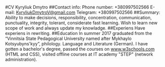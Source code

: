 #CV
Kyryliuk Dmytro
##Contact info:
Phone number: +380997502566
E-mail: KyryliukDmytroV@gmail.com 
Telegram: +380997502566
##Summary:
Ability to make decisions, responsibility, concentration, communication, punctuality, integrity, tolerant, considerate fast learning. Wish to learn new 
scope of work and always update my knowladge.
##Experiens
Have experiens in rewriting.
##Education
In summer 2017 graduated from the “Vinnitsia State Pedagogical University named after Mykhaylo Kotsyubyns'kyy”, philology. Language and Literature (German). I have gotten a bachelor's degree, passed the courses on www.w3schools.com (HTML and CSS), visited offline courses at IT academy "STEP" (network administration).

